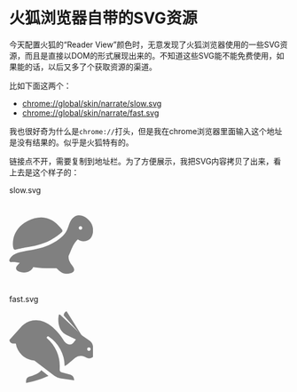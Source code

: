 # 火狐浏览器自带的SVG资源



今天配置火狐的“Reader View”颜色时，无意发现了火狐浏览器使用的一些SVG资源，而且是直接以DOM的形式展现出来的。不知道这些SVG能不能免费使用，如果能的话，以后又多了个获取资源的渠道。

比如下面这两个：

- <chrome://global/skin/narrate/slow.svg>
- <chrome://global/skin/narrate/fast.svg>

我也很好奇为什么是`chrome://`打头，但是我在chrome浏览器里面输入这个地址是没有结果的。似乎是火狐特有的。

链接点不开，需要复制到地址栏。为了方便展示，我把SVG内容拷贝了出来，看上去是这个样子的：

slow.svg

<svg xmlns="http://www.w3.org/blogs/2000/svg" viewBox="0 0 24 24" style="width:30%; display:block;">
<g fill="gray">
<path d="M1.684,13.486c-0.209,0-0.404-0.132-0.474-0.341c-0.528-1.58-0.23-5.767,4.097-7.921 c1.315-0.656,2.589-0.988,3.787-0.988c3.237,0,5.096,2.341,5.99,3.465c0.158,0.199,0.181,0.533,0,0.713 c-0.793,0.794-1.852,1.542-3.231,2.286c-2.46,1.327-5.045,1.775-7.121,2.134c-1.123,0.194-2.093,0.361-2.89,0.627 C1.789,13.479,1.735,13.486,1.684,13.486L1.684,13.486z"/>
<path d="M23.185,5.465c-0.86-1.121-2.074-1.819-3.168-1.819c-0.641,0-1.556,0.23-2.273,1.328 c-0.374,0.571-0.577,1.161-0.773,1.73c-0.512,1.482-1.041,3.016-4.662,4.969c-2.316,1.249-4.707,1.664-6.815,2.03 c-2.524,0.438-4.704,0.814-5.455,2.622c-0.069,0.165-0.045,0.354,0.062,0.495c0.107,0.143,0.281,0.217,0.46,0.193 c0.667-0.081,1.533,0.041,2.434,0.217c-0.122,0.146-0.261,0.286-0.391,0.418c-0.38,0.385-0.774,0.783-0.657,1.292 c0.108,0.474,0.604,0.699,0.966,0.828c0.399,0.142,0.843,0.217,1.283,0.217c1.241,0,2.216-0.579,2.649-1.539 c1.704,0.287,3.487,0.313,5.043,0.313l1.639-0.006c0.066,0.056,0.178,0.166,0.264,0.25c0.504,0.506,1.348,1.351,2.721,1.351 c0.129,0,0.264-0.008,0.416-0.026c0.687-0.102,1.351-0.267,1.574-0.787c0.227-0.528-0.123-1.023-0.526-1.597 c-0.481-0.685-1.08-1.532-0.998-2.652c0.196-0.397,0.368-0.824,0.546-1.267c0.479-1.19,0.975-2.421,2.12-3.513 c0.431,0.343,1.022,0.549,1.63,0.549l0,0c0.439,0,0.876-0.102,1.295-0.3c0.624-0.293,1.104-0.967,1.316-1.847 C24.175,7.707,23.914,6.418,23.185,5.465L23.185,5.465z M20.397,7.757c-0.276,0-0.5-0.224-0.5-0.5s0.224-0.5,0.5-0.5 c0.275,0,0.5,0.224,0.5,0.5S20.674,7.757,20.397,7.757z"/>
</g>
</svg>

fast.svg

<svg id="Icons" xmlns="http://www.w3.org/blogs/2000/svg" viewBox="0 0 24 20.4" style="width:30%; display:block;">
<path fill="gray" d="M14.42 16.68a.77.77 0 0 0 .54.7l2.51.68a1.58 1.58 0 0 1 1.06 1.22l.05.39-3.89-.53a4.34 4.34 0 0 1-1.74-.72L7.2 14.03a5.79 5.79 0 0 1-5.34-4.88h-.82a1 1 0 0 1-1-1l2.9-3.24a6.16 6.16 0 0 1 4.7-2.39 5.88 5.88 0 0 1 .77.05 5 5 0 0 1 .87.15c3.75 1 6.5 5.84 6.5 5.84a2.27 2.27 0 0 0 1.14.85h.17a1.27 1.27 0 0 0 1.22-.4l.78-1-2.47-1.2c-3.38-1.46-2.46-5.71-2.46-5.71 0-.26.23-.32.42-.14l5.32 5-4.31-4.81a1.39 1.39 0 0 1 .81-1.22l4.17 6.65.33.31 2.19 1.54a2.44 2.44 0 0 1 .92 1.75v2.77l-.16.13a1.66 1.66 0 0 1-1.63.19l-.75-.36a2.57 2.57 0 0 0-2.55.32l-2.18 1.82a4.28 4.28 0 0 1-.89.55 10.18 10.18 0 0 0-4.62-8.46c-.27-.16-.66.31-.47.48a10.52 10.52 0 0 1 3.68 8.5v.48zm8.38-5.42a.49.49 0 1 0-.49-.49.49.49 0 0 0 .49.49zm-18 9.14v-.52a1.39 1.39 0 0 1 .93-1.25s2.7-.66 3.43-1.84l2.06 1.63a25.62 25.62 0 0 1-6.43 2z"/>
</svg>
